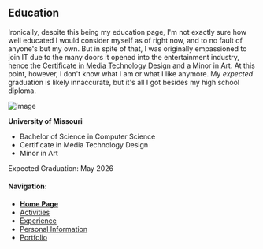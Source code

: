 ## Education
Ironically, despite this being my education page, I'm not exactly sure how well educated
I would consider myself as of right now, and to no fault of anyone's but my own. But in 
spite of that, I was originally empassioned to join IT due to the many doors it opened into
the entertainment industry, hence the [Certificate in Media Technology Design](http://catalog.missouri.edu/collegeofengineering/additionalcertificatesminors/cert-media-technology-design/) and a Minor 
in Art. At this point, however, I don't know what I am or what I like anymore. My _expected_
 graduation is likely innaccurate, but it's all I got besides my high school diploma.
 
 ![image](https://user-images.githubusercontent.com/101874703/159097573-fe785959-8cc2-425b-978e-1591136df042.png)


**University of Missouri**
- Bachelor of Science in Computer Science
- Certificate in Media Technology Design
- Minor in Art

Expected Graduation: May 2026

#### Navigation:
- [**Home Page**](README.md)
- [Activities](activities.md)
- [Experience](experience.md)
- [Personal Information](personal-info.md)
- [Portfolio](portfolio.md)
